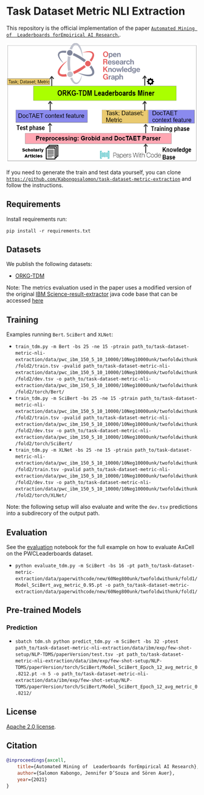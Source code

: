 <!-- ## Steps to run the program
 
The following procedure, suppose that you are using a linux OS, if otherwise kindly just clone the repo and rebuild the project. 

1. Clone this repository (https://github.com/Kabongosalomon/task-dataset-metric-extraction/tree/trainTest) or clone a particular branch `git clone -b trainTest https://github.com/Kabongosalomon/task-dataset-metric-extraction.git`.
2. move to the cloned directory `cd task-dataset-metric-extraction`
3. run the command `bash starter.sh` -->
# Task Dataset Metric NLI Extraction

This repository is the official implementation of the paper [`Automated Mining of  Leaderboards forEmpirical AI Research`.]().

![pipeline](https://raw.githubusercontent.com/Kabongosalomon/task-dataset-metric-nli-extraction/main/images/overview.png)

If you need to generate the train and test data yourself, you can clone [`https://github.com/Kabongosalomon/task-dataset-metric-extraction`](https://github.com/Kabongosalomon/task-dataset-metric-extraction) and follow the instructions. 

## Requirements

Install requirements run:

```setup
pip install -r requirements.txt
```

## Datasets
We publish the following datasets:
* [ORKG-TDM](http://doi.org/10.5281/zenodo.5105798)


Note: The metrics evaluation used in the paper uses a modified version of the original [IBM Science-result-extractor](https://github.com/IBM/science-result-extractor) java code base that can be accessed [here](https://github.com/Kabongosalomon/task-dataset-metric-extraction/blob/master/src/main/java/eu/tib/sre/tdmsie/TEModelEvalOnNLPTDMS.java)

## Training

Examples running `Bert`. `SciBert` and `XLNet`:

* `train_tdm.py -m Bert -bs 25 -ne 15 -ptrain path_to/task-dataset-metric-nli-extraction/data/pwc_ibm_150_5_10_10000/10Neg10000unk/twofoldwithunk/fold2/train.tsv -pvalid path_to/task-dataset-metric-nli-extraction/data/pwc_ibm_150_5_10_10000/10Neg10000unk/twofoldwithunk/fold2/dev.tsv -o path_to/task-dataset-metric-nli-extraction/data/pwc_ibm_150_5_10_10000/10Neg10000unk/twofoldwithunk/fold2/torch/Bert/`
* `train_tdm.py -m SciBert -bs 25 -ne 15 -ptrain path_to/task-dataset-metric-nli-extraction/data/pwc_ibm_150_5_10_10000/10Neg10000unk/twofoldwithunk/fold2/train.tsv -pvalid path_to/task-dataset-metric-nli-extraction/data/pwc_ibm_150_5_10_10000/10Neg10000unk/twofoldwithunk/fold2/dev.tsv -o path_to/task-dataset-metric-nli-extraction/data/pwc_ibm_150_5_10_10000/10Neg10000unk/twofoldwithunk/fold2/torch/SciBert/`
* `train_tdm.py -m XLNet -bs 25 -ne 15 -ptrain path_to/task-dataset-metric-nli-extraction/data/pwc_ibm_150_5_10_10000/10Neg10000unk/twofoldwithunk/fold2/train.tsv -pvalid path_to/task-dataset-metric-nli-extraction/data/pwc_ibm_150_5_10_10000/10Neg10000unk/twofoldwithunk/fold2/dev.tsv -o path_to/task-dataset-metric-nli-extraction/data/pwc_ibm_150_5_10_10000/10Neg10000unk/twofoldwithunk/fold2/torch/XLNet/`

Note: the following setup will also evaluate and write the `dev.tsv` predictions into a subdirecory of the output path. 

<!-- * [pre-training language model](notebooks/training/lm.ipynb) on the ArxivPapers dataset 
* [table type classifier](notebooks/training/table-type-classifier.ipynb) and [table segmentation](notebooks/training/table-segmentation.ipynb) on the SegmentedResults dataset  -->

## Evaluation

See the [evaluation](notebooks/evaluation.ipynb) notebook for the full example on how to evaluate AxCell on the PWCLeaderboards dataset. 

* `python evaluate_tdm.py -m SciBert -bs 16 -pt path_to/task-dataset-metric-extraction/data/paperwithcode/new/60Neg800unk/twofoldwithunk/fold1/Model_SciBert_avg_metric_0.95.pt -o path_to/task-dataset-metric-extraction/data/paperwithcode/new/60Neg800unk/twofoldwithunk/fold1/`

## Pre-trained Models

### Prediction

- `sbatch tdm.sh python predict_tdm.py -m SciBert -bs 32 -ptest path_to/task-dataset-metric-nli-extraction/data/ibm/exp/few-shot-setup/NLP-TDMS/paperVersion/test.tsv -pt path_to/task-dataset-metric-nli-extraction/data/ibm/exp/few-shot-setup/NLP-TDMS/paperVersion/torch/SciBert/Model_SciBert_Epoch_12_avg_metric_0.8212.pt -n 5 -o path_to/task-dataset-metric-nli-extraction/data/ibm/exp/few-shot-setup/NLP-TDMS/paperVersion/torch/SciBert/Model_SciBert_Epoch_12_avg_metric_0.8212/`


## License

[Apache 2.0 license](LICENSE).

## Citation
```bibtex
@inproceedings{axcell,
    title={Automated Mining of  Leaderboards forEmpirical AI Research},
    author={Salomon Kabongo, Jennifer D’Souza and Sören Auer},
    year={2021}
}
```